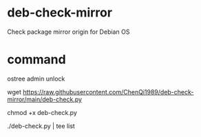 # deb-check-mirror
Check package mirror origin for Debian OS

# command
ostree admin unlock

wget https://raw.githubusercontent.com/ChenQi1989/deb-check-mirror/main/deb-check.py

chmod +x deb-check.py

./deb-check.py | tee list
